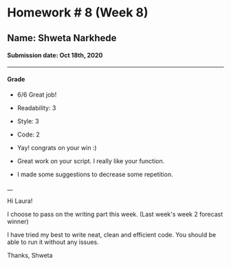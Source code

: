 # Homework # 8 (Week 8)
## Name: Shweta Narkhede
#### Submission date: Oct 18th, 2020

___

#### Grade 
 - 6/6  Great  job!
 - Readability: 3
 - Style: 3 
 - Code: 2

 - Yay! congrats on your win :) 
 - Great work on your script. I really like your function. 
 - I made some suggestions to decrease some repetition. 

__

Hi Laura!

I choose to pass on the writing part this week. (Last week's week 2 forecast winner)


I have tried my best to write neat, clean and efficient code. You should be able to run it without any issues.

Thanks,
Shweta